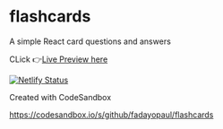 # flashcards
A simple React card questions and answers


CLick 👉[Live Preview here](https://flashcard-io.netlify.app/)

[![Netlify Status](https://api.netlify.com/api/v1/badges/33992a7b-0e6a-4a55-805f-aa53443e871a/deploy-status)](https://app.netlify.com/sites/flashcard-io/deploys)


Created with CodeSandbox

https://codesandbox.io/s/github/fadayopaul/flashcards
